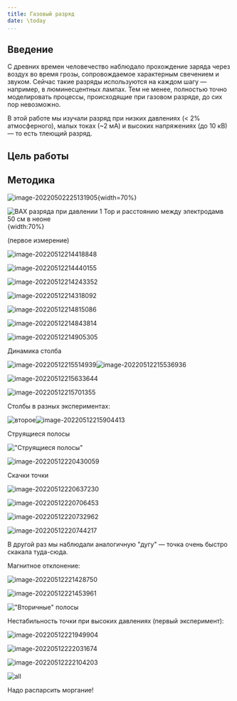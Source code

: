 ```yaml
---
title: Газовый разряд
date: \today
...
```


## Введение

С древних времен человечество наблюдало прохождение заряда через воздух во время грозы, сопровождаемое характерным свечением и звуком. Сейчас такие разряды используются на каждом шагу — например, в люминесцентных лампах. Тем не менее, полностью точно моделировать процессы, происходящие при газовом разряде, до сих пор невозможно.

В этой работе мы изучали разряд при низких давлениях (< 2% атмосферного), малых токах (~2 мА) и высоких напряжениях (до 10 кВ) — то есть тлеющий разряд.

## Цель работы



## Методика

![image-20220502225131905](images_src/image-20220502225131905.png){width=70%}





![ВАХ разряда при давлении 1 Тор и расстоянию между электродамв 50 см в неоне](images_src/Glow_discharge_current-voltage_curve_English.svg){width:70%}



(первое измерение)

![image-20220512214418848](src.assets/image-20220512214418848.png)

![image-20220512214440155](src.assets/image-20220512214440155.png)

![image-20220512214243352](src.assets/image-20220512214243352.png)

![image-20220512214318092](src.assets/image-20220512214318092.png)



![image-20220512214815086](src.assets/image-20220512214815086.png)

![image-20220512214843814](src.assets/image-20220512214843814.png)



![image-20220512214905305](src.assets/image-20220512214905305.png)



Динамика столба



![image-20220512215514939](src.assets/image-20220512215514939.png)![image-20220512215536936](src.assets/image-20220512215536936.png)

![image-20220512215633644](src.assets/image-20220512215633644.png)





![image-20220512215701355](src.assets/image-20220512215701355.png)







Столбы в разных экспериментах:

![второе](src.assets/image-20220512215805208.png)![image-20220512215904413](src.assets/image-20220512215904413.png)





Струящиеся полосы



!["Струящиеся полосы"](src.assets/image-20220512220342047.png)



![image-20220512220430059](src.assets/image-20220512220430059.png)



Скачки точки



![image-20220512220637230](src.assets/image-20220512220637230.png)

![image-20220512220706453](src.assets/image-20220512220706453.png)

![image-20220512220732962](src.assets/image-20220512220732962.png)

![image-20220512220744217](src.assets/image-20220512220744217.png)



В другой раз мы наблюдали аналогичную "дугу" — точка очень быстро скакала туда-сюда.







Магнитное отклонение:



![image-20220512221428750](src.assets/image-20220512221428750.png)

![image-20220512221453961](src.assets/image-20220512221453961.png)



!["Вторичные" полосы](src.assets/image-20220512221746138.png)





Нестабильность точки при высоких давлениях (первый эксперимент):

![image-20220512221949904](src.assets/image-20220512221949904.png)

![image-20220512222031674](src.assets/image-20220512222031674.png)

![image-20220512222104203](src.assets/image-20220512222104203.png)



![all](src.assets/all.png)





Надо распарсить моргание!
